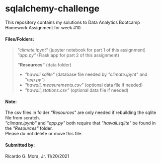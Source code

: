 # sqlalchemy-challenge 

This repository contains my solutions to Data Analytics Bootcamp Homework Assignment for week #10.

#### Files/Folders:

> *"climate.ipynt"* (jupyter notebook for part 1 of this assignment) <br>
> *"app.py"* (Flask app for part 2 of this assignment) <br>
> 
> **"Resources"** (data folder) <br>
>	- *"hawaii.sqlite"* (database file needed by *"climate.ipynt"* and *"app.py"*) <br>
> 	- *"hawaii_measurements.csv"* (optional data file if needed) <br>
> 	- *"hawaii_stations.csv"* (optional data file if needed) <br>

	
#### Note: <br>

The csv files in folder *"Resources"* are only needed if rebuilding the sqlite file from scratch. <br>
*"climate.ipynb"* and *"app.py"* both require that *"hawaii.sqlite"* be found in the *"Resources"* folder.<br>
Please do not delete or move this file. <br>

#### Submitted by: <br>
 Ricardo G. Mora, Jr.  11/20/2021
 
